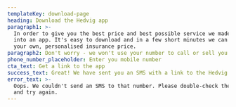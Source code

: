 ```yaml
---
templateKey: download-page
heading: Download the Hedvig app
paragraph1: >-
  In order to give you the best price and best possible service we made Hedvig
  into an app. It's easy to download and in a few short minutes we can give you
  your own, personalised insurance price.
paragraph2: Don't worry - we won't use your number to call or sell you anything!
phone_number_placeholder: Enter you mobile number
cta_text: Get a link to the app
success_text: Great! We have sent you an SMS with a link to the Hedvig app.
error_text: >-
  Oops. We couldn't send an SMS to that number. Please double-check the number
  and try again.
---
```


